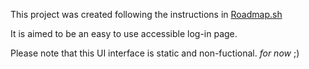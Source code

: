 This project was created following the instructions in [Roadmap.sh](https://roadmap.sh/projects/accessible-form-ui)

It is aimed to be an easy to use accessible log-in page.

Please note that this UI interface is static and non-fuctional. _for now_ ;)
